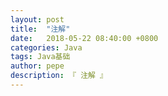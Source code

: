 ```yaml
---
layout: post
title:  "注解"
date:   2018-05-22 08:40:00 +0800
categories: Java
tags: Java基础
author: pepe
description: 『 注解 』
---
```


